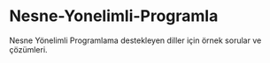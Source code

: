 # Nesne-Yonelimli-Programla
Nesne Yönelimli Programlama destekleyen diller için örnek sorular ve çözümleri.
